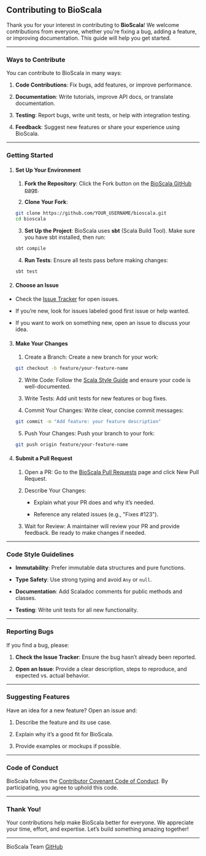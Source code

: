 ## Contributing to BioScala
Thank you for your interest in contributing to **BioScala**! We welcome contributions from everyone, whether you're fixing a bug, adding a feature, or improving documentation. This guide will help you get started.

---

### Ways to Contribute
You can contribute to BioScala in many ways:

1. **Code Contributions**: Fix bugs, add features, or improve performance.

2. **Documentation**: Write tutorials, improve API docs, or translate documentation.

3. **Testing**: Report bugs, write unit tests, or help with integration testing.

4. **Feedback**: Suggest new features or share your experience using BioScala.

---

### Getting Started

1. #### Set Up Your Environment
   1. **Fork the Repository**:
    Click the Fork button on the [BioScala GitHub page](https://github.com/bioscala/bioscala).

   2. **Clone Your Fork**:
    ```bash
    git clone https://github.com/YOUR_USERNAME/bioscala.git
    cd bioscala
    ```
   
   3. **Set Up the Project**:
    BioScala uses **sbt** (Scala Build Tool). Make sure you have sbt installed, then run:
    ```bash
    sbt compile
    ```

   4. **Run Tests**:
    Ensure all tests pass before making changes:
    ```bash
    sbt test
    ```

2. #### Choose an Issue
- Check the [Issue Tracker](https://github.com/bioscala/bioscala/issues) for open issues.

- If you’re new, look for issues labeled good first issue or help wanted.

- If you want to work on something new, open an issue to discuss your idea.

3. #### Make Your Changes
   1. Create a Branch:
   Create a new branch for your work:
    ```bash
    git checkout -b feature/your-feature-name
    ```

   2. Write Code:
   Follow the [Scala Style Guide](https://docs.scala-lang.org/style/) and ensure your code is well-documented.

   3. Write Tests:
   Add unit tests for new features or bug fixes.

   4. Commit Your Changes:
   Write clear, concise commit messages:
    ```bash
    git commit -m "Add feature: your feature description"
    ```

   5. Push Your Changes:
   Push your branch to your fork:
    ```bash
    git push origin feature/your-feature-name
    ```

4. #### Submit a Pull Request
   1. Open a PR:
   Go to the [BioScala Pull Requests](https://github.com/bioscala/bioscala/pulls) page and click New Pull Request.

   2. Describe Your Changes:

      - Explain what your PR does and why it’s needed.

      - Reference any related issues (e.g., "Fixes #123").

   3. Wait for Review:
   A maintainer will review your PR and provide feedback. Be ready to make changes if needed.

---

### Code Style Guidelines
- **Immutability**: Prefer immutable data structures and pure functions.

- **Type Safety**: Use strong typing and avoid `Any` or `null`.

- **Documentation**: Add Scaladoc comments for public methods and classes.

- **Testing**: Write unit tests for all new functionality.

---

### Reporting Bugs
If you find a bug, please:

1. **Check the Issue Tracker**: Ensure the bug hasn’t already been reported.

2. **Open an Issue**: Provide a clear description, steps to reproduce, and expected vs. actual behavior.

---

### Suggesting Features
Have an idea for a new feature? Open an issue and:

1. Describe the feature and its use case.

2. Explain why it’s a good fit for BioScala.

3. Provide examples or mockups if possible.

---

### Code of Conduct
BioScala follows the [Contributor Covenant Code of Conduct](https://www.contributor-covenant.org/version/2/1/code_of_conduct/). 
By participating, you agree to uphold this code.

---

### Thank You!
Your contributions help make BioScala better for everyone. We appreciate your time, effort, and expertise. Let’s build something amazing together!

---

BioScala Team
[GitHub](https://github.com/bioscala)